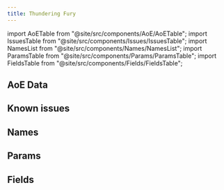 ```yaml
---
title: Thundering Fury
---
```


import AoETable from "@site/src/components/AoE/AoETable";
import IssuesTable from "@site/src/components/Issues/IssuesTable";
import NamesList from "@site/src/components/Names/NamesList";
import ParamsTable from "@site/src/components/Params/ParamsTable";
import FieldsTable from "@site/src/components/Fields/FieldsTable";

## AoE Data

<AoETable item_key="thunderingfury" data_src="artifact" />

## Known issues

<IssuesTable item_key="thunderingfury" data_src="artifact" />

## Names

<NamesList item_key="thunderingfury" data_src="artifact" />

## Params

<ParamsTable item_key="thunderingfury" data_src="artifact" />

## Fields

<FieldsTable item_key="thunderingfury" data_src="artifact" />
